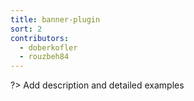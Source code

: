 ```yaml
---
title: banner-plugin
sort: 2
contributors:
  - doberkofler
  - rouzbeh84
---
```


?> Add description and detailed examples